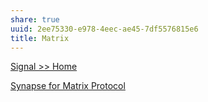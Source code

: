 ```yaml
---
share: true
uuid: 2ee75330-e978-4eec-ae45-7df5576815e6
title: Matrix
---
```

[Signal >> Home](https://signal.org/en/)

[Synapse for Matrix Protocol](/54fe7bec-84b3-482e-ba8f-24c47286934e)